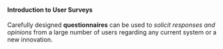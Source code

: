 <link rel="stylesheet" href="{{baseUrl}}/book/css/textbook.css">

<div class="website-content">

#### Introduction to User Surveys

<div id="main">

Carefully designed **questionnaires** can be used to _solicit responses and opinions_ from a large number of users regarding any current system or a new innovation.

<p/>

<!-- extras ------------------------------------------------------------------------------------ -->

<panel header=":paperclip: Extras" expandable type="seamless" expanded>

  <panel header=":mortar_board: Learning Outcomes" expandable type="seamless">
    <include src="exercises.md" />
  </panel>

  <panel header=":package: Resources" expandable type="seamless">
    <include src="resources.md" />
  </panel>

  <panel header=":laughing: Humor" expandable type="seamless">
    <include src="humor.md" />
  </panel>

</panel>

</div>
</div>
